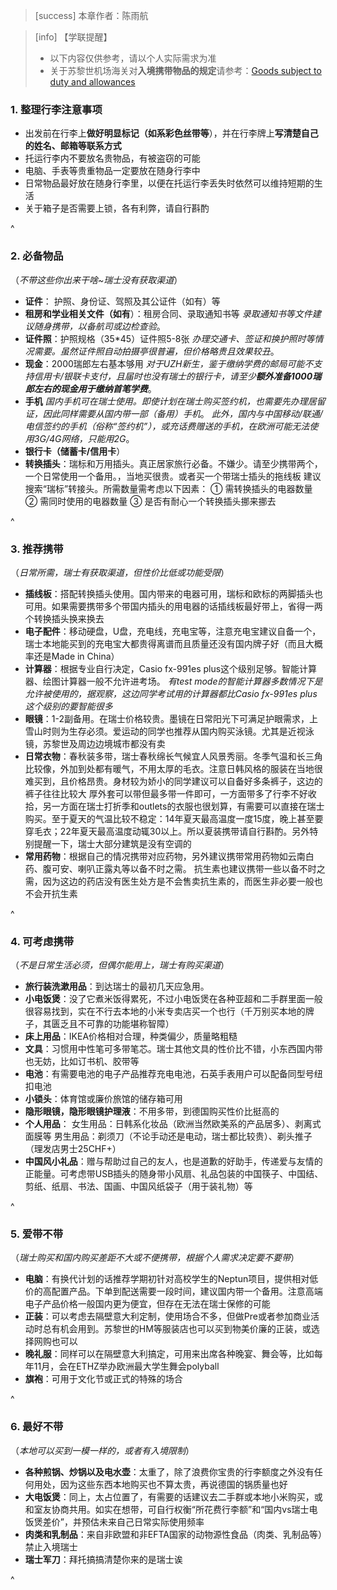 > [success] 本章作者：陈雨航

> [info] 【学联提醒】
>
> * 以下内容仅供参考，请以个人实际需求为准
> * 关于苏黎世机场海关对**入境携带物品的规定**请参考：[Goods subject to duty and allowances](https://www.flughafen-zuerich.ch/en/passengers/fly/all-about-the-flight/customs)

### **1. 整理行李注意事项**

* 出发前在行李上**做好明显标记（如系彩色丝带等**），并在行李牌上**写清楚自己的姓名、邮箱等联系方式**
* 托运行李内不要放名贵物品，有被盗窃的可能
* 电脑、手表等贵重物品一定要放在随身行李中
* 日常物品最好放在随身行李里，以便在托运行李丢失时依然可以维持短期的生活
* 关于箱子是否需要上锁，各有利弊，请自行斟酌

^

### **2. 必备物品**

（*不带这些你出来干啥\~瑞士没有获取渠道*）

* **证件**： 护照、身份证、驾照及其公证件（如有）等
* **租房和学业相关文件（如有**）：租房合同、录取通知书等
  *录取通知书等文件建议随身携带，以备航司或边检查验*。
* **证件照**：护照规格（35\*45）证件照5-8张
  *办理交通卡、签证和换护照时等情况需要。虽然证件照自动拍摄亭很普遍，但价格略贵且效果较丑*。
* **现金**：2000瑞郎左右基本够用
  *对于UZH新生，鉴于缴纳学费的邮局可能不支持信用卡/银联卡支付，且届时也没有瑞士的银行卡，请至少**额外准备1000瑞郎左右的现金用于缴纳首笔学费***。
* **手机**
  *国内手机可在瑞士使用。即使计划在瑞士购买签约机，也需要先办理居留证，因此同样需要从国内带一部（备用）手机*。
  *此外，国内与中国移动/联通/电信签约的手机（俗称“签约机”），或充话费赠送的手机，在欧洲可能无法使用3G/4G网络，只能用2G*。
* **银行卡（储蓄卡/信用卡**）
* **转换插头**：瑞标和万用插头。真正居家旅行必备。不嫌少。请至少携带两个，一个日常使用一个备用。，当地买很贵。或者买一个带瑞士插头的拖线板
  建议搜索“瑞标”转接头。所需数量需考虑以下因素：
  ① 需转换插头的电器数量
  ② 需同时使用的电器数量
  ③ 是否有耐心一个转换插头挪来挪去

^

### **3. 推荐携带**

（*日常所需，瑞士有获取渠道，但性价比低或功能受限*）

* **插线板**：搭配转换插头使用。国内带来的电器可用，瑞标和欧标的两脚插头也可用。如果需要携带多个带国内插头的用电器的话插线板最好带上，省得一两个转换插头换来换去
* **电子配件**：移动硬盘，U盘，充电线，充电宝等，注意充电宝建议自备一个，瑞士本地能买到的充电宝大都贵得离谱而且质量还没有国内牌子好（而且大概率还是Made in China）
* **计算器**：根据专业自行决定，Casio fx-991es plus这个级别足够。智能计算器、绘图计算器一般不允许进考场。
  *有test mode的智能计算器多数情况下是允许被使用的，据观察，这边同学考试用的计算器都比Casio fx-991es plus 这个级别的要智能很多*
* **眼镜**：1-2副备用。在瑞士价格较贵。墨镜在日常阳光下可满足护眼需求，上雪山时则为生存必须。爱运动的同学也推荐从国内购买泳镜。尤其是近视泳镜，苏黎世及周边边境城市都没有卖
* **日常衣物**：春秋装多带，瑞士春秋绵长气候宜人风景秀丽。冬季气温和长三角比较像，外加到处都有暖气，不用太厚的毛衣。注意日韩风格的服装在当地很难买到，且价格昂贵。身材较为娇小的同学建议可以自备好多条裤子，这边的裤子往往比较大
  厚外套可以带但最多带一件即可，一方面带多了行李不好收拾，另一方面在瑞士打折季和outlets的衣服也很划算，有需要可以直接在瑞士购买。至于夏天的气温比较不稳定：14年夏天最高温度一度15度，晚上甚至要穿毛衣；22年夏天最高温度动辄30以上。所以夏装携带请自行斟酌。另外特别提醒一下，瑞士大部分建筑是没有空调的
* **常用药物**：根据自己的情况携带对应药物，另外建议携带常用药物如云南白药、腹可安、喇叭正露丸等以备不时之需。
  抗生素也建议携带一些以备不时之需，因为这边的药店没有医生处方是不会售卖抗生素的，而医生非必要一般也不会开抗生素

^

### **4. 可考虑携带**

（*不是日常生活必须，但偶尔能用上，瑞士有购买渠道*）

* **旅行装洗漱用品**：到达瑞士的最初几天应急用。
* **小电饭煲**：没了它煮米饭得累死，不过小电饭煲在各种亚超和二手群里面一般很容易找到，实在不行去本地的小米专卖店买一个也行（千万别买本地的牌子，其匮乏且不可靠的功能堪称智障）
* **床上用品**：IKEA价格相对合理，种类偏少，质量略粗糙
* **文具**：习惯用中性笔可多带笔芯。瑞士其他文具的性价比不错，小东西国内带也无妨，比如订书机、胶带等
* **电池**：有需要电池的电子产品推荐充电电池，石英手表用户可以配备同型号纽扣电池
* **小锁头**：体育馆或廉价旅馆的储存箱可用
* **隐形眼镜，隐形眼镜护理液**：不用多带，到德国购买性价比挺高的
* **个人用品**：
  女生用品：日韩系化妆品（欧洲当然欧美系的产品居多）、剥离式面膜等
  男生用品：剃须刀（不论手动还是电动，瑞士都比较贵）、剃头推子（理发店男士25CHF+）
* **中国风小礼品**：赠与帮助过自己的友人，也是道歉的好助手，传递爱与友情的正能量。可考虑带USB插头的随身带小风扇、礼品包装的中国筷子、中国结、剪纸、纸扇、书法、国画、中国风纸袋子（用于装礼物）等

^

### **5. 爱带不带**

（*瑞士购买和国内购买差距不大或不便携带，根据个人需求决定要不要带*）

* **电脑**：有换代计划的话推荐学期初针对高校学生的Neptun项目，提供相对低价的高配置产品。下单到配送需要一段时间，建议国内带一个备用。注意高端电子产品价格一般国内更为便宜，但存在无法在瑞士保修的可能
* **正装**：可以考虑去隔壁意大利定制，使用场合不多，但做Pre或者参加商业活动时总有机会用到。苏黎世的HM等服装店也可以买到物美价廉的正装，或选择网购也可以
* **晚礼服**：同样可以在隔壁意大利搞定，可用来出席各种晚宴、舞会等，比如每年11月，会在ETHZ举办欧洲最大学生舞会polyball
* **旗袍**：可用于文化节或正式的特殊的场合

^

### **6. 最好不带**

（*本地可以买到一模一样的，或者有入境限制*）

* **各种煎锅、炒锅以及电水壶**：太重了，除了浪费你宝贵的行李额度之外没有任何用处，因为这些东西本地购买也不算太贵，再说德国的锅质量也好
* **大电饭煲**：同上，太占位置了，有需要的话建议去二手群或本地小米购买，或和室友协商共用。如实在想带，可自行权衡“所花费行李额”和“国内vs瑞士电饭煲差价”，并预估未来自己日常实际使用频率
* **肉类和乳制品**：来自非欧盟和非EFTA国家的动物源性食品（肉类、乳制品等）禁止入境瑞士
* **瑞士军刀**：拜托搞搞清楚你来的是瑞士诶

^
